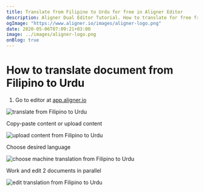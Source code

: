 ```yaml
---
title: Translate from Filipino to Urdu for free in Aligner Editor
description: Aligner Dual Editor Tutorial. How to translate for free from Filipino to Urdu. Aligner is multilingual document management platform. 
ogImage: "https://www.aligner.io/images/aligner-logo.png"
date: 2020-05-06T07:09:21+03:00
image: ../images/aligner-logo.png
onBlog: true
---
```


# How to translate document from Filipino to Urdu

1. Go to editor at [app.aligner.io](https://app.aligner.io "Aligner App web page")

![translate from Filipino to Urdu](../aligner-blank-editor.png "translate from Filipino to Urdu")

Copy-paste content or upload content

![upload content from Filipino to Urdu](../aligner-uploaded-document.png "upload content from Filipino to Urdu")

Choose desired language

![choose machine translation from Filipino to Urdu](../aligner-language-dropdown.png "choose machine translation from Filipino to Urdu")

Work and edit 2 documents in parallel

![edit translation from Filipino to Urdu](../aligner-double-sitded-editor.png "edit translation from Filipino to Urdu")

